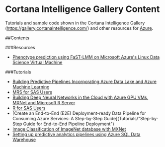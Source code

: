 # Cortana Intelligence Gallery Content
Tutorials and sample code shown in the Cortana Intelligence Gallery (https://gallery.cortanaintelligence.com/) and other resources for [Azure](https://azure.microsoft.com).

##Contents

###Resources
* [Phenotype prediction using FaST-LMM on Microsoft Azure's Linux Data Science Virtual Machine](Resources/Phenotype-Prediction) 

###Tutorials
* [Building Predictive Pipelines Incorporating Azure Data Lake and Azure Machine Learning](Tutorials/Data-Lake)
* [MRS for SAS Users](Tutorials/MRS-for-SAS-Users)
* [Building Deep Neural Networks in the Cloud with Azure GPU VMs, MXNet and Microsoft R Server](Tutorials/Tutorials/MXNet-Azure-GPU)
* [R for SAS Users](Tutorials/R-for-SAS-Users)
* [Create an End-to-End (E2E) Deployment-ready Data Pipeline for Consuming Azure Services: A Step-by-Step Guide](Tutorials/"Step-by-Step Guide for End-to-End Pipeline Deployment")
* [Image Classification of ImageNet database with MXNet](Tutorials/Training-ResNet-on-ImageNet-with-MRS-and-GPU-VMs)
* [Setting up predictive analytics pipelines using Azure SQL Data Warehouse](Tutorials/SQL-Data-Warehouse)
